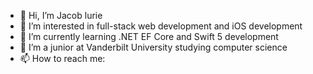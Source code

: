 - 👋 Hi, I’m Jacob lurie
- 👀 I’m interested in full-stack web development and iOS development
- 🌱 I’m currently learning .NET EF Core and Swift 5 development
- 📖 I’m a junior at Vanderbilt University studying computer science
- 📫 How to reach me:

<!---
jacoblurie29/jacoblurie29 is a ✨ special ✨ repository because its `README.md` (this file) appears on your GitHub profile.
You can click the Preview link to take a look at your changes.
--->

